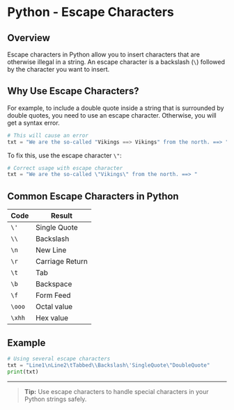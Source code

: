 # Python - Escape Characters

## Overview

Escape characters in Python allow you to insert characters that are otherwise illegal in a string. An escape character is a backslash (`\`) followed by the character you want to insert.

## Why Use Escape Characters?

For example, to include a double quote inside a string that is surrounded by double quotes, you need to use an escape character. Otherwise, you will get a syntax error.

```python
# This will cause an error
txt = "We are the so-called "Vikings ==> Vikings" from the north. ==> "
```

To fix this, use the escape character `\"`:

```python
# Correct usage with escape character
txt = "We are the so-called \"Vikings\" from the north. ==> "
```

## Common Escape Characters in Python

| Code   | Result          |
| ------ | --------------- |
| `\'`   | Single Quote    |
| `\\`   | Backslash       |
| `\n`   | New Line        |
| `\r`   | Carriage Return |
| `\t`   | Tab             |
| `\b`   | Backspace       |
| `\f`   | Form Feed       |
| `\ooo` | Octal value     |
| `\xhh` | Hex value       |

## Example

```python
# Using several escape characters
txt = "Line1\nLine2\tTabbed\\Backslash\'SingleQuote\"DoubleQuote"
print(txt)
```

---

> **Tip:** Use escape characters to handle special characters in your Python strings safely.

